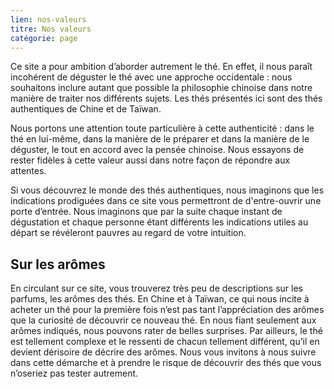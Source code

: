 ```yaml
---
lien: nos-valeurs
titre: Nos valeurs
catégorie: page
---
```


Ce site a pour ambition d’aborder autrement le thé. En effet, il nous paraît incohérent de déguster le thé avec une approche occidentale : nous souhaitons inclure autant que possible la philosophie chinoise dans notre manière de traiter nos différents sujets. Les thés présentés ici sont des thés authentiques de Chine et de Taïwan.

Nous portons une attention toute particulière à cette authenticité : dans le thé en lui-même, dans la manière de le préparer et dans la manière de le déguster, le tout en accord avec la pensée chinoise.
Nous essayons de rester fidèles à cette valeur aussi dans notre façon de répondre aux attentes.

Si vous découvrez le monde des thés authentiques, nous imaginons que les indications prodiguées dans ce site vous permettront de d'entre-ouvrir une porte d’entrée. Nous imaginons que par la suite chaque instant de dégustation et chaque personne étant différents les indications utiles au départ se révéleront pauvres au regard de votre intuition.
 
 ## Sur les arômes

En circulant sur ce site, vous trouverez très peu de descriptions sur les parfums, les arômes des thés. En Chine et à Taïwan, ce qui nous incite à acheter un thé pour la première fois n’est pas tant l’appréciation des arômes que la curiosité de découvrir ce nouveau thé. En nous fiant seulement aux arômes indiqués, nous pouvons rater de belles surprises. Par ailleurs, le thé est tellement complexe et le ressenti de chacun tellement différent, qu’il en devient dérisoire de décrire des arômes.
Nous vous invitons à nous suivre dans cette démarche et à prendre le risque de découvrir des thés que vous n’oseriez pas tester autrement.
